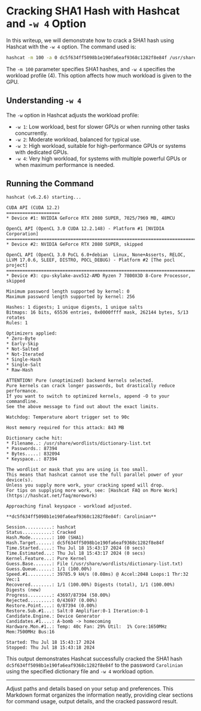 # Cracking SHA1 Hash with Hashcat and `-w 4` Option

In this writeup, we will demonstrate how to crack a SHA1 hash using Hashcat with the `-w 4` option. The command used is:

```sh
hashcat -m 100 -a 0 dc5f634ff5098b1e190fa6eaf9368c1282f8e84f /usr/share/wordlists/dictionary-list.txt -w 4
```

The `-m 100` parameter specifies SHA1 hashes, and `-w 4` specifies the workload profile (4). This option affects how much workload is given to the GPU.

## Understanding `-w 4`

The `-w` option in Hashcat adjusts the workload profile:

- `-w 1`: Low workload, best for slower GPUs or when running other tasks concurrently.
- `-w 2`: Moderate workload, balanced for typical use.
- `-w 3`: High workload, suitable for high-performance GPUs or systems with dedicated GPUs.
- `-w 4`: Very high workload, for systems with multiple powerful GPUs or when maximum performance is needed.

## Running the Command

```plaintext
hashcat (v6.2.6) starting...

CUDA API (CUDA 12.2)
====================
* Device #1: NVIDIA GeForce RTX 2080 SUPER, 7025/7969 MB, 48MCU

OpenCL API (OpenCL 3.0 CUDA 12.2.148) - Platform #1 [NVIDIA Corporation]
========================================================================
* Device #2: NVIDIA GeForce RTX 2080 SUPER, skipped

OpenCL API (OpenCL 3.0 PoCL 6.0+debian  Linux, None+Asserts, RELOC, LLVM 17.0.6, SLEEF, DISTRO, POCL_DEBUG) - Platform #2 [The pocl project]
============================================================================================================================================
* Device #3: cpu-skylake-avx512-AMD Ryzen 7 7800X3D 8-Core Processor, skipped

Minimum password length supported by kernel: 0
Maximum password length supported by kernel: 256

Hashes: 1 digests; 1 unique digests, 1 unique salts
Bitmaps: 16 bits, 65536 entries, 0x0000ffff mask, 262144 bytes, 5/13 rotates
Rules: 1

Optimizers applied:
* Zero-Byte
* Early-Skip
* Not-Salted
* Not-Iterated
* Single-Hash
* Single-Salt
* Raw-Hash

ATTENTION! Pure (unoptimized) backend kernels selected.
Pure kernels can crack longer passwords, but drastically reduce performance.
If you want to switch to optimized kernels, append -O to your commandline.
See the above message to find out about the exact limits.

Watchdog: Temperature abort trigger set to 90c

Host memory required for this attack: 843 MB

Dictionary cache hit:
* Filename..: /usr/share/wordlists/dictionary-list.txt
* Passwords.: 87394
* Bytes.....: 832094
* Keyspace..: 87394

The wordlist or mask that you are using is too small.
This means that hashcat cannot use the full parallel power of your device(s).
Unless you supply more work, your cracking speed will drop.
For tips on supplying more work, see: [Hashcat FAQ on More Work](https://hashcat.net/faq/morework)

Approaching final keyspace - workload adjusted.           

**dc5f634ff5098b1e190fa6eaf9368c1282f8e84f: Carolinian**

Session..........: hashcat
Status...........: Cracked
Hash.Mode........: 100 (SHA1)
Hash.Target......: dc5f634ff5098b1e190fa6eaf9368c1282f8e84f
Time.Started.....: Thu Jul 18 15:43:17 2024 (0 secs)
Time.Estimated...: Thu Jul 18 15:43:17 2024 (0 secs)
Kernel.Feature...: Pure Kernel
Guess.Base.......: File (/usr/share/wordlists/dictionary-list.txt)
Guess.Queue......: 1/1 (100.00%)
Speed.#1.........: 39785.9 kH/s (0.08ms) @ Accel:2048 Loops:1 Thr:32 Vec:1
Recovered........: 1/1 (100.00%) Digests (total), 1/1 (100.00%) Digests (new)
Progress.........: 43697/87394 (50.00%)
Rejected.........: 0/43697 (0.00%)
Restore.Point....: 0/87394 (0.00%)
Restore.Sub.#1...: Salt:0 Amplifier:0-1 Iteration:0-1
Candidate.Engine.: Device Generator
Candidates.#1....: A-bomb -> homecoming
Hardware.Mon.#1..: Temp: 40c Fan: 29% Util:  1% Core:1650MHz Mem:7500MHz Bus:16

Started: Thu Jul 18 15:43:17 2024
Stopped: Thu Jul 18 15:43:18 2024
```

This output demonstrates Hashcat successfully cracked the SHA1 hash `dc5f634ff5098b1e190fa6eaf9368c1282f8e84f` to the password `Carolinian` using the specified dictionary file and `-w 4` workload option.

---

Adjust paths and details based on your setup and preferences. This Markdown format organizes the information neatly, providing clear sections for command usage, output details, and the cracked password result.
